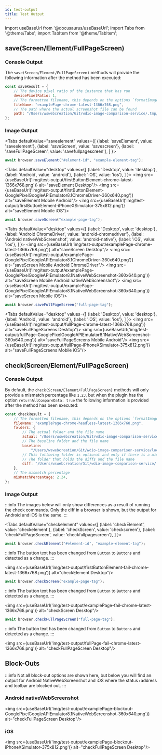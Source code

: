 ```yaml
---
id: test-output
title: Test Output
---
```


import useBaseUrl from '@docusaurus/useBaseUrl';
import Tabs from '@theme/Tabs';
import TabItem from '@theme/TabItem';

## save(Screen/Element/FullPageScreen)

### Console Output

The `save(Screen/Element/FullPageScreen)` methods will provide the following information after the method has been executed:

```js
const saveResult = {
    // The device pixel ratio of the instance that has run
    devicePixelRatio: 1,
    // The formatted filename, this depends on the options `formatImageName`
    fileName: "examplePage-chrome-latest-1366x768.png",
    // The path where the actual screenshot file can be found
    path: "/Users/wswebcreation/Git/wdio-image-comparison-service/.tmp/actual/desktop_chrome",
};
```

### Image Output

<Tabs
defaultValue="saveelement"
values={[
{label: 'saveElement', value: 'saveelement'},
{label: 'saveScreen', value: 'savescreen'},
{label: 'saveFullPageScreen', value: 'savefullpagescreen'},
]
}>
<TabItem value="saveelement">

```js
await browser.saveElement("#element-id", "example-element-tag");
```

<Tabs
defaultValue="desktop"
values={[
{label: 'Desktop', value: 'desktop'},
{label: 'Android', value: 'android'},
{label: 'iOS', value: 'ios'},
]
}>
<TabItem value="desktop">
<img src={useBaseUrl('img/test-output/firstButtonElement-chrome-latest-1366x768.png')} alt="saveElement Desktop"/>
</TabItem>
<TabItem value="android">
<img src={useBaseUrl('img/test-output/firstButtonElement-GooglePixelGoogleAPIEmulator8.1ChromeDriver-360x640.png')} alt="saveElement Mobile Android"/>
</TabItem>
<TabItem value="ios">
<img src={useBaseUrl('img/test-output/firstButtonElement-iPhoneXSimulator-375x812.png')} alt="saveElement Mobile iOS"/>
</TabItem>
</Tabs>
</TabItem>

<TabItem value="savescreen">

```js
await browser.saveScreen("example-page-tag");
```

<Tabs
defaultValue="desktop"
values={[
{label: 'Desktop', value: 'desktop'},
{label: 'Android ChromeDriver', value: 'android-chromedriver'},
{label: 'Android nativeWebScreenshot', value: 'android-native'},
{label: 'iOS', value: 'ios'},
]
}>
<TabItem value="desktop">
<img src={useBaseUrl('img/test-output/examplePage-chrome-latest-1366x768.png')} alt="saveScreen Desktop"/>
</TabItem>
<TabItem value="android-chromedriver">
<img src={useBaseUrl('img/test-output/examplePage-GooglePixelGoogleAPIEmulator8.1ChromeDriver-360x640.png')} alt="saveScreen Mobile Android ChromeDriver"/>
</TabItem>
<TabItem value="android-native">
<img src={useBaseUrl('img/test-output/examplePage-GooglePixelGoogleAPIEmulator8.1NativeWebScreenshot-360x640.png')} alt="saveScreen Mobile Android nativeWebScreenshot"/>
</TabItem>
<TabItem value="ios">
<img src={useBaseUrl('img/test-output/examplePage-GooglePixelGoogleAPIEmulator8.1NativeWebScreenshot-360x640.png')} alt="saveScreen Mobile iOS"/>
</TabItem>
</Tabs>
</TabItem>

<TabItem value="savefullpagescreen">

```js
await browser.saveFullPageScreen("full-page-tag");
```

<Tabs
defaultValue="desktop"
values={[
{label: 'Desktop', value: 'desktop'},
{label: 'Android', value: 'android'},
{label: 'iOS', value: 'ios'},
]
}>
<TabItem value="desktop">
<img src={useBaseUrl('img/test-output/fullPage-chrome-latest-1366x768.png')} alt="saveFullPageScreens Desktop"/>
</TabItem>
<TabItem value="android">
<img src={useBaseUrl('img/test-output/fullPage-GooglePixelGoogleAPIEmulator8.1NativeWebScreenshot-360x640.png')} alt="saveFullPageScreens Mobile Android"/>
</TabItem>
<TabItem value="ios">
<img src={useBaseUrl('img/test-output/fullPage-iPhoneXSimulator-375x812.png')} alt="saveFullPageScreens Mobile iOS"/>
</TabItem>
</Tabs>
</TabItem>

</Tabs>

## check(Screen/Element/FullPageScreen)

### Console Output

By default, the `check(Screen/Element/FullPageScreen)` methods will only provide a mismatch percentage like `1.23`, but when the plugin has the option `returnAllCompareData: true` the following information is provided after the method has been executed:

```js
const checkResult = {
    // The formatted filename, this depends on the options `formatImageName`
    fileName: "examplePage-chrome-headless-latest-1366x768.png",
    folders: {
        // The actual folder and the file name
        actual: "/Users/wswebcreation/Git/wdio-image-comparison-service/.tmp/actual/desktop_chrome/examplePage-chrome-headless-latest-1366x768.png",
        // The baseline folder and the file name
        baseline:
            "/Users/wswebcreation/Git/wdio-image-comparison-service/localBaseline/desktop_chrome/examplePage-chrome-headless-latest-1366x768.png",
        // This following folder is optional and only if there is a mismatch
        // The folder that holds the diffs and the file name
        diff: "/Users/wswebcreation/Git/wdio-image-comparison-service/.tmp/diff/desktop_chrome/examplePage-chrome-headless-latest-1366x768.png",
    },
    // The mismatch percentage
    misMatchPercentage: 2.34,
};
```

### Image Output

:::info
The images below will only show differences as a result of running the check commands. Only the diff in a browser is shown, but the output for Android and iOS is the same.
:::

<Tabs
defaultValue="checkelement"
values={[
{label: 'checkElement', value: 'checkelement'},
{label: 'checkScreen', value: 'checkscreen'},
{label: 'checkFullPageScreen', value: 'checkfullpagescreen'},
]
}>
<TabItem value="checkelement">

```js
await browser.checkElement("#element-id", "example-element-tag");
```

:::info
The button text has been changed from `Button` to `Buttons` and detected as a change.
:::

<img src={useBaseUrl('img/test-output/firstButtonElement-fail-chrome-latest-1366x768.png')} alt="checkElement Desktop"/>
</TabItem>

<TabItem value="checkscreen">

```js
await browser.checkScreen("example-page-tag");
```

:::info
The button text has been changed from `Button` to `Buttons` and detected as a change.
:::

<img src={useBaseUrl('img/test-output/examplePage-fail-chrome-latest-1366x768.png')} alt="checkScreen Desktop"/>

</TabItem>

<TabItem value="checkfullpagescreen">

```js
await browser.checkFullPageScreen("full-page-tag");
```

:::info
The button text has been changed from `Button` to `Buttons` and detected as a change.
:::

<img src={useBaseUrl('img/test-output/fullPage-fail-chrome-latest-1366x768.png')} alt="checkFullPageScreen Desktop"/>

</TabItem>

</Tabs>

## Block-Outs

:::info
Not all block-out options are shown here, but below you will find an output for Android NativeWebScreenshot and iOS where the status+address and toolbar are blocked out.
:::

### Android nativeWebScreenshot

<img src={useBaseUrl('img/test-output/examplePage-blockout-GooglePixelGoogleAPIEmulator8.1NativeWebScreenshot-360x640.png')} alt="checkFullPageScreen Desktop"/>

### iOS

<img src={useBaseUrl('img/test-output/examplePage-blockout-iPhoneXSimulator-375x812.png')} alt="checkFullPageScreen Desktop"/>
